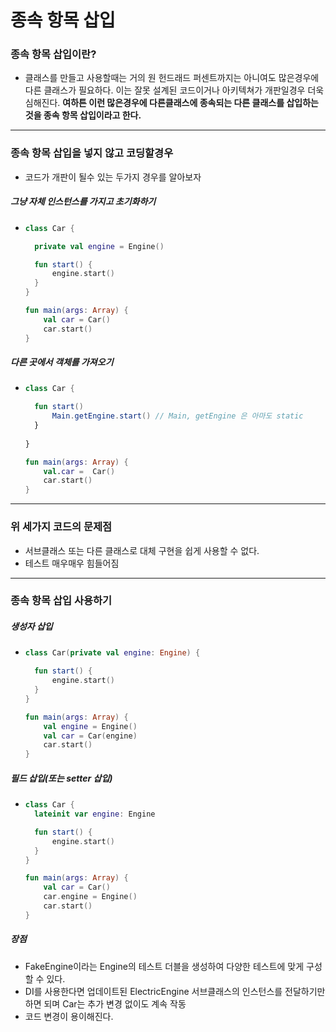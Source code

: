 # 종속 항목 삽입
### 종속 항목 삽입이란?
* 클래스를 만들고 사용할때는 거의 원 헌드래드 퍼센트까지는 아니여도 많은경우에 다른 클래스가 필요하다. 이는 잘못 설계된 코드이거나 아키텍쳐가 개판일경우 더욱 심해진다. 
**여하튼 이런 많은경우에 다른클래스에 종속되는 다른 클래스를 삽입하는것을 종속 항목 삽입이라고 한다.**
---
### 종속 항목 삽입을 넣지 않고 코딩할경우
* 코드가 개판이 될수 있는 두가지 경우를 알아보자
##### 그냥 자체 인스턴스를 가지고 초기화하기
* ```kotlin
  class Car {

    private val engine = Engine()

    fun start() {
        engine.start()
    }
  }

  fun main(args: Array) {
      val car = Car()
      car.start()
  }
##### 다른 곳에서 객체를 가져오기
* ```kotlin
  class Car {
  
    fun start()
        Main.getEngine.start() // Main, getEngine 은 아마도 static 
    }
    
  }
  
  fun main(args: Array) {
      val.car =  Car()
      car.start()
  }
---
### 위 세가지 코드의 문제점
* 서브클래스 또는 다른 클래스로 대체 구현을 쉽게 사용할 수 없다.
* 테스트 매우매우 힘들어짐
---
### 종속 항목 삽입 사용하기
##### 생성자 삽입
* ```kotlin
  class Car(private val engine: Engine) {

    fun start() {
        engine.start()
    }
  }

  fun main(args: Array) {
      val engine = Engine()
      val car = Car(engine)
      car.start()
  }
##### 필드 삽입(또는 setter 삽입)
* ```kotlin
  class Car {
    lateinit var engine: Engine

    fun start() {
        engine.start()
    }
  }

  fun main(args: Array) {
      val car = Car()
      car.engine = Engine()
      car.start()
  }
##### 장점
* FakeEngine이라는 Engine의 테스트 더블을 생성하여 다양한 테스트에 맞게 구성할 수 있다.
* DI를 사용한다면 업데이트된 ElectricEngine 서브클래스의 인스턴스를 전달하기만 하면 되며 Car는 추가 변경 없이도 계속 작동
* 코드 변경이 용이해진다.
  
